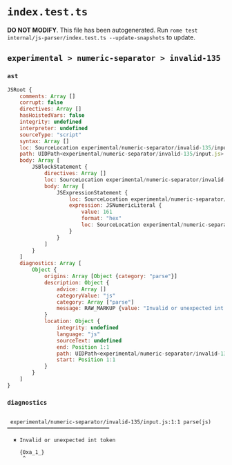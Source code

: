 # `index.test.ts`

**DO NOT MODIFY**. This file has been autogenerated. Run `rome test internal/js-parser/index.test.ts --update-snapshots` to update.

## `experimental > numeric-separator > invalid-135`

### `ast`

```javascript
JSRoot {
	comments: Array []
	corrupt: false
	directives: Array []
	hasHoistedVars: false
	integrity: undefined
	interpreter: undefined
	sourceType: "script"
	syntax: Array []
	loc: SourceLocation experimental/numeric-separator/invalid-135/input.js 1:0-2:0
	path: UIDPath<experimental/numeric-separator/invalid-135/input.js>
	body: Array [
		JSBlockStatement {
			directives: Array []
			loc: SourceLocation experimental/numeric-separator/invalid-135/input.js 1:0-1:8
			body: Array [
				JSExpressionStatement {
					loc: SourceLocation experimental/numeric-separator/invalid-135/input.js 1:1-1:7
					expression: JSNumericLiteral {
						value: 161
						format: "hex"
						loc: SourceLocation experimental/numeric-separator/invalid-135/input.js 1:1-1:7
					}
				}
			]
		}
	]
	diagnostics: Array [
		Object {
			origins: Array [Object {category: "parse"}]
			description: Object {
				advice: Array []
				categoryValue: "js"
				category: Array ["parse"]
				message: RAW_MARKUP {value: "Invalid or unexpected int token"}
			}
			location: Object {
				integrity: undefined
				language: "js"
				sourceText: undefined
				end: Position 1:1
				path: UIDPath<experimental/numeric-separator/invalid-135/input.js>
				start: Position 1:1
			}
		}
	]
}
```

### `diagnostics`

```

 experimental/numeric-separator/invalid-135/input.js:1:1 parse(js) ━━━━━━━━━━━━━━━━━━━━━━━━━━━━━━━━━

  ✖ Invalid or unexpected int token

    {0xa_1_}
     ^


```
